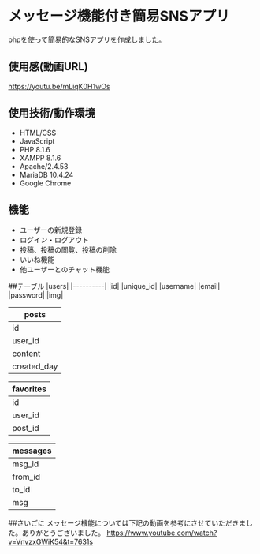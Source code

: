 # メッセージ機能付き簡易SNSアプリ
phpを使って簡易的なSNSアプリを作成しました。

## 使用感(動画URL)
https://youtu.be/mLiqK0H1wOs

## 使用技術/動作環境
* HTML/CSS
* JavaScript
* PHP 8.1.6
* XAMPP 8.1.6
* Apache/2.4.53
* MariaDB 10.4.24
* Google Chrome

## 機能
* ユーザーの新規登録
* ログイン・ログアウト
* 投稿、投稿の閲覧、投稿の削除
* いいね機能
* 他ユーザーとのチャット機能

##テーブル
|users|
|----------|
|id|
|unique_id|
|username|
|email|
|password|
|img|

|posts|
|--------|
|id|
|user_id|
|content|
|created_day|

|favorites|
|---------|
|id|
|user_id|
|post_id|

|messages|
|---------|
|msg_id|
|from_id|
|to_id|
|msg|

##さいごに
メッセージ機能については下記の動画を参考にさせていただきました。ありがとうございました。
https://www.youtube.com/watch?v=VnvzxGWiK54&t=7631s
